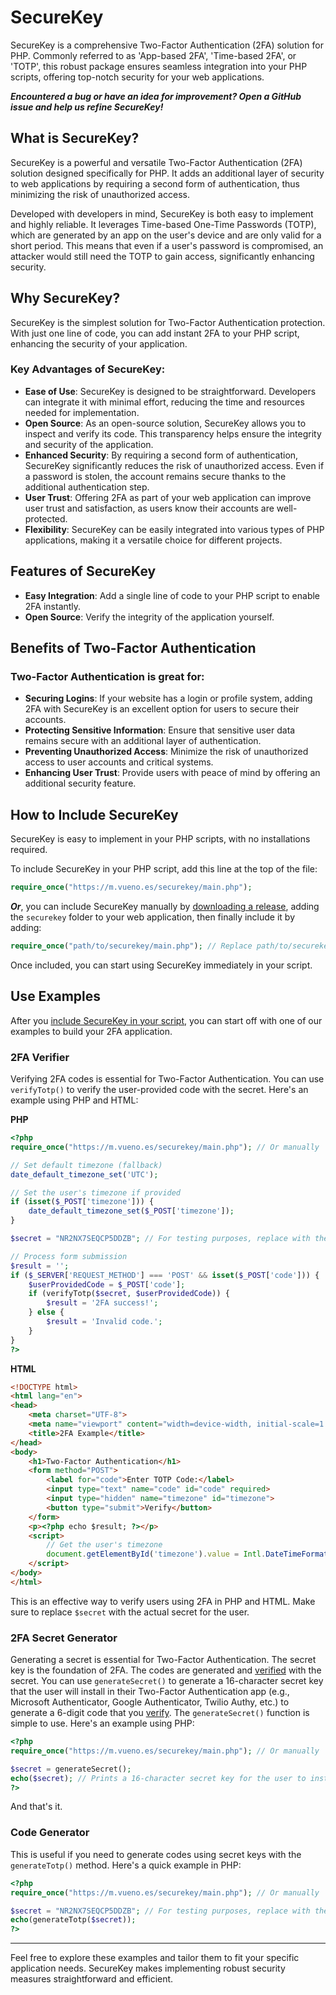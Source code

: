 # SecureKey

SecureKey is a comprehensive Two-Factor Authentication (2FA) solution for PHP. Commonly referred to as 'App-based 2FA', 'Time-based 2FA', or 'TOTP', this robust package ensures seamless integration into your PHP scripts, offering top-notch security for your web applications.

**_Encountered a bug or have an idea for improvement? Open a GitHub issue and help us refine SecureKey!_**

## What is SecureKey?

SecureKey is a powerful and versatile Two-Factor Authentication (2FA) solution designed specifically for PHP. It adds an additional layer of security to web applications by requiring a second form of authentication, thus minimizing the risk of unauthorized access.

Developed with developers in mind, SecureKey is both easy to implement and highly reliable. It leverages Time-based One-Time Passwords (TOTP), which are generated by an app on the user's device and are only valid for a short period. This means that even if a user's password is compromised, an attacker would still need the TOTP to gain access, significantly enhancing security.

## Why SecureKey?

SecureKey is the simplest solution for Two-Factor Authentication protection. With just one line of code, you can add instant 2FA to your PHP script, enhancing the security of your application.

### Key Advantages of SecureKey:

- **Ease of Use**: SecureKey is designed to be straightforward. Developers can integrate it with minimal effort, reducing the time and resources needed for implementation.
- **Open Source**: As an open-source solution, SecureKey allows you to inspect and verify its code. This transparency helps ensure the integrity and security of the application.
- **Enhanced Security**: By requiring a second form of authentication, SecureKey significantly reduces the risk of unauthorized access. Even if a password is stolen, the account remains secure thanks to the additional authentication step.
- **User Trust**: Offering 2FA as part of your web application can improve user trust and satisfaction, as users know their accounts are well-protected.
- **Flexibility**: SecureKey can be easily integrated into various types of PHP applications, making it a versatile choice for different projects.

## Features of SecureKey

- **Easy Integration**: Add a single line of code to your PHP script to enable 2FA instantly.
- **Open Source**: Verify the integrity of the application yourself.

## Benefits of Two-Factor Authentication

### Two-Factor Authentication is great for:

- **Securing Logins**: If your website has a login or profile system, adding 2FA with SecureKey is an excellent option for users to secure their accounts.
- **Protecting Sensitive Information**: Ensure that sensitive user data remains secure with an additional layer of authentication.
- **Preventing Unauthorized Access**: Minimize the risk of unauthorized access to user accounts and critical systems.
- **Enhancing User Trust**: Provide users with peace of mind by offering an additional security feature.

## How to Include SecureKey

SecureKey is easy to implement in your PHP scripts, with no installations required.

To include SecureKey in your PHP script, add this line at the top of the file:

```php
require_once("https://m.vueno.es/securekey/main.php");
```

**_Or_**, you can include SecureKey manually by [downloading a release](https://github.com/milestones14/SecureKey-PHP-2FA/releases/), adding the `securekey` folder to your web application, then finally include it by adding:
```php
require_once("path/to/securekey/main.php"); // Replace path/to/securekey with the actual path to the securekey folder.
```

Once included, you can start using SecureKey immediately in your script.

## Use Examples

After you [include SecureKey in your script](#how-to-include-securekey), you can start off with one of our examples to build your 2FA application.

### 2FA Verifier

Verifying 2FA codes is essential for Two-Factor Authentication. You can use `verifyTotp()` to verify the user-provided code with the secret. Here's an example using PHP and HTML:

**PHP**

```php
<?php  
require_once("https://m.vueno.es/securekey/main.php"); // Or manually 

// Set default timezone (fallback)  
date_default_timezone_set('UTC');  

// Set the user's timezone if provided  
if (isset($_POST['timezone'])) {  
    date_default_timezone_set($_POST['timezone']);  
}  

$secret = "NR2NX7SEQCP5DDZB"; // For testing purposes, replace with the actual secret.  

// Process form submission  
$result = '';  
if ($_SERVER['REQUEST_METHOD'] === 'POST' && isset($_POST['code'])) {  
    $userProvidedCode = $_POST['code'];  
    if (verifyTotp($secret, $userProvidedCode)) {  
        $result = '2FA success!';  
    } else {  
        $result = 'Invalid code.';  
    }  
}  
?>
```

**HTML**

```html
<!DOCTYPE html>  
<html lang="en">  
<head>  
    <meta charset="UTF-8">  
    <meta name="viewport" content="width=device-width, initial-scale=1.0">  
    <title>2FA Example</title>  
</head>  
<body>  
    <h1>Two-Factor Authentication</h1>  
    <form method="POST">  
        <label for="code">Enter TOTP Code:</label>  
        <input type="text" name="code" id="code" required>  
        <input type="hidden" name="timezone" id="timezone">  
        <button type="submit">Verify</button>  
    </form>  
    <p><?php echo $result; ?></p>  
    <script>  
        // Get the user's timezone  
        document.getElementById('timezone').value = Intl.DateTimeFormat().resolvedOptions().timeZone;  
    </script>  
</body>  
</html>
```

This is an effective way to verify users using 2FA in PHP and HTML. Make sure to replace `$secret` with the actual secret for the user.

### 2FA Secret Generator

Generating a secret is essential for Two-Factor Authentication. The secret key is the foundation of 2FA. The codes are generated and [verified](#2fa-verifier) with the secret. You can use `generateSecret()` to generate a 16-character secret key that the user will install in their Two-Factor Authentication app (e.g., Microsoft Authenticator, Google Authenticator, Twilio Authy, etc.) to generate a 6-digit code that you [verify](#2fa-verifier). The `generateSecret()` function is simple to use. Here's an example using PHP:

```php
<?php  
require_once("https://m.vueno.es/securekey/main.php"); // Or manually 

$secret = generateSecret();  
echo($secret); // Prints a 16-character secret key for the user to install in their 2FA app  
?>
```

And that's it.

### Code Generator

This is useful if you need to generate codes using secret keys with the `generateTotp()` method. Here's a quick example in PHP:

```php
<?php  
require_once("https://m.vueno.es/securekey/main.php"); // Or manually 

$secret = "NR2NX7SEQCP5DDZB"; // For testing purposes, replace with the actual secret.  
echo(generateTotp($secret));  
?>
```

---

Feel free to explore these examples and tailor them to fit your specific application needs. SecureKey makes implementing robust security measures straightforward and efficient.
